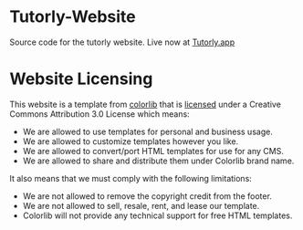 # Tutorly-Website
Source code for the tutorly website. Live now at [Tutorly.app](htps://tutorly.app)

# Website Licensing
This website is a template from [colorlib](https://colorlib.com) that is [licensed](https://colorlib.com/wp/licence/) under a Creative
Commons Attribution 3.0 License which means:

- We are allowed to use templates for personal and business usage.
- We are allowed to customize templates however you like.
- We are allowed to convert/port HTML templates for use for any CMS.
- We are allowed to share and distribute them under Colorlib brand name.

It also means that we must comply with the following limitations:

- We are not allowed to remove the copyright credit from the footer.
- We are not allowed to sell, resale, rent, and lease our template.
- Colorlib will not provide any technical support for free HTML templates.
